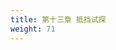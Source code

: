 ```yaml
---
title: 第十三章 抵挡试探
weight: 71
---
```

<script>
  window.location.href = "/效法基督/scroll1/12_13_患难_试探/#第十三章-抵挡试探";
</script>
